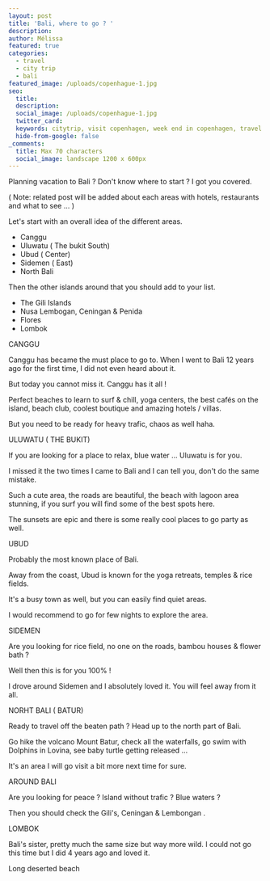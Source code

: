 ```yaml
---
layout: post
title: 'Bali, where to go ? '
description:
author: Mélissa
featured: true
categories:
  - travel
  - city trip
  - bali
featured_image: /uploads/copenhague-1.jpg
seo:
  title:
  description:
  social_image: /uploads/copenhague-1.jpg
  twitter_card:
  keywords: citytrip, visit copenhagen, week end in copenhagen, travel blog
  hide-from-google: false
_comments:
  title: Max 70 characters
  social_image: landscape 1200 x 600px
---
```

Planning vacation to Bali ? Don't know where to start ? I got you covered.&nbsp;

( Note: related post will be added about each areas with hotels, restaurants and what to see ... )&nbsp;

Let's start with an overall idea of the different areas.

* Canggu&nbsp;
* Uluwatu ( The bukit South)
* Ubud ( Center)&nbsp;
* Sidemen ( East)
* North Bali&nbsp;

Then the other islands around that you should add to your list.&nbsp;

* The Gili Islands
* Nusa Lembogan, Ceningan & Penida
* Flores
* Lombok



CANGGU&nbsp;

Canggu has became the must place to go to. When I went to Bali 12 years ago for the first time, I did not even heard about it.&nbsp;

But today you cannot miss it. Canggu has it all !

Perfect beaches to learn to surf & chill, yoga centers, the best cafés on the island, beach club, coolest boutique and amazing hotels / villas.&nbsp;

But you need to be ready for heavy trafic, chaos as well haha.&nbsp;



ULUWATU ( THE BUKIT)



If you are looking for a place to relax, blue water ... Uluwatu is for you.&nbsp;

I missed it the two times I came to Bali and I can tell you, don't do the same mistake.&nbsp;

Such a cute area, the roads are beautiful, the beach with lagoon area stunning, if you surf you will find some of the best spots here.&nbsp;

The sunsets are epic and there is some really cool places to go party as well.&nbsp;



UBUD&nbsp;

Probably the most known place of Bali.&nbsp;

Away from the coast, Ubud is known for the yoga retreats, temples & rice fields.&nbsp;

It's a busy town as well, but you can easily find quiet areas.&nbsp;

I would recommend to go for few nights to explore the area.&nbsp;



SIDEMEN

Are you looking for rice field, no one on the roads, bambou houses & flower bath ?&nbsp;

Well then this is for you 100% !

I drove around Sidemen and I absolutely loved it. You will feel away from it all.&nbsp;



NORHT BALI ( BATUR)

Ready to travel off the beaten path ? Head up to the north part of Bali.&nbsp;

Go hike the volcano Mount Batur, check all the waterfalls, go swim with Dolphins in Lovina, see baby turtle getting released ...&nbsp;

It's an area I will go visit a bit more next time for sure.&nbsp;

AROUND BALI

Are you looking for peace ? Island without trafic ? Blue waters ?&nbsp;

Then you should check the Gili's, Ceningan & Lembongan .

LOMBOK

Bali's sister, pretty much the same size but way more wild. I could not go this time but I did 4 years ago and loved it.&nbsp;

Long deserted beach